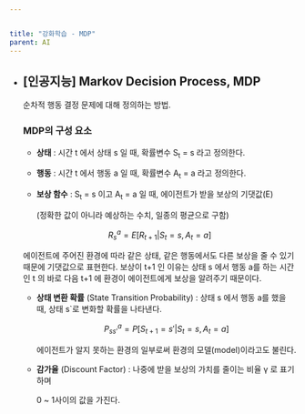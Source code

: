 ```yaml
---


title: "강화학습 - MDP"
parent: AI
---
```


- ## [인공지능] Markov Decision Process, MDP

  순차적 행동 결정 문제에 대해 정의하는 방법.

  ### **MDP의 구성 요소**

  - **상태** : 시간 t 에서 상태 s 일 때, 확률변수 S<sub>t</sub> = s 라고 정의한다.

  - **행동** : 시간 t 에서 행동 a 일 때, 확률변수 A<sub>t</sub> = a 라고 정의한다.

  - **보상 함수** :   S<sub>t</sub> = s 이고 A<sub>t</sub> = a 일 때, 에이전트가 받을 보상의 기댓값(E)

    (정확한 값이 아니라 예상하는 수치, 일종의 평균으로 구함)

    
  $$
    R_s^a = E[R_{t+1} | S_t = s, A_t = a]
  $$
  
    
  
    에이전트에 주어진 환경에 따라 같은 상태, 같은 행동에서도 다른 보상을 줄 수 있기 때문에 기댓값으로 표현한다. 보상이 t+1 인 이유는 상태 s 에서 행동 a를 하는 시간인 t 의 바로 다음 t+1 에 환경이 에이전트에게 보상을 알려주기 때문이다.
  
  - **상태 변환 확률** (State Transition Probability) : 상태 s 에서 행동 a를 했을 때, 상태 s`로 변화할 확률을 나타낸다.
  
    $$
    P_{ss'}^a = P[S_{t+1} = s'| S_t = s, A_t = a]
    $$
  
  
    에이전트가 알지 못하는 환경의 일부로써 환경의 모델(model)이라고도 불린다.
  
    
  
  - **감가율** (Discount Factor) : 나중에 받을 보상의 가치를 줄이는 비율 γ 로 표기하며
  
    0 ~ 1사이의 값을 가진다.